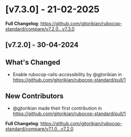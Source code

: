 # [v7.3.0] - 21-02-2025
**Full Changelog**: https://github.com/gjtorikian/rubocop-standard/compare/v7.2.0...v7.3.0
## [v7.2.0] - 30-04-2024
## What's Changed
* Enable rubocop-rails-accessibility by @gjtorikian in https://github.com/gjtorikian/rubocop-standard/pull/1

## New Contributors
* @gjtorikian made their first contribution in https://github.com/gjtorikian/rubocop-standard/pull/1

**Full Changelog**: https://github.com/gjtorikian/rubocop-standard/compare/v7.1.0...v7.2.0
